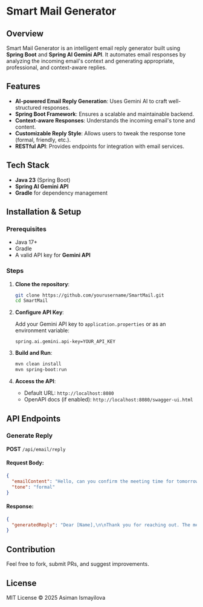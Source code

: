 

# Smart Mail Generator

## Overview

Smart Mail Generator is an intelligent email reply generator built using **Spring Boot** and **Spring AI Gemini API**. It automates email responses by analyzing the incoming email's context and generating appropriate, professional, and context-aware replies.

## Features

- **AI-powered Email Reply Generation**: Uses Gemini AI to craft well-structured responses.
- **Spring Boot Framework**: Ensures a scalable and maintainable backend.
- **Context-aware Responses**: Understands the incoming email's tone and content.
- **Customizable Reply Style**: Allows users to tweak the response tone (formal, friendly, etc.).
- **RESTful API**: Provides endpoints for integration with email services.

## Tech Stack

- **Java 23** (Spring Boot)
- **Spring AI Gemini API**
- **Gradle** for dependency management

## Installation & Setup

### Prerequisites

- Java 17+
- Gradle
- A valid API key for **Gemini API**

### Steps

1. **Clone the repository**:

   ```bash
   git clone https://github.com/yourusername/SmartMail.git
   cd SmartMail
   ```

2. **Configure API Key**:

   Add your Gemini API key to `application.properties` or as an environment variable:

   ```properties
   spring.ai.gemini.api-key=YOUR_API_KEY
   ```

3. **Build and Run**:

   ```bash
   mvn clean install
   mvn spring-boot:run
   ```

4. **Access the API**:

   - Default URL: `http://localhost:8080`
   - OpenAPI docs (if enabled): `http://localhost:8080/swagger-ui.html`

## API Endpoints

### Generate Reply

**POST** `/api/email/reply`

#### Request Body:

```json
{
  "emailContent": "Hello, can you confirm the meeting time for tomorrow?",
  "tone": "formal"
}
```

#### Response:

```json
{
  "generatedReply": "Dear [Name],\n\nThank you for reaching out. The meeting is scheduled for tomorrow at [time]. Please let me know if you need any changes.\n\nBest regards,\n[Your Name]"
}
```


## Contribution

Feel free to fork, submit PRs, and suggest improvements. 

## License

MIT License © 2025 Asiman Ismayilova

